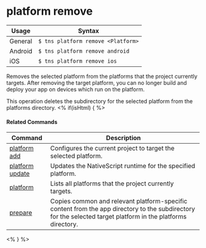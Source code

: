 platform remove
==========

Usage | Syntax
------|-------
General | `$ tns platform remove <Platform>`
Android | `$ tns platform remove android`
iOS | `$ tns platform remove ios`

Removes the selected platform from the platforms that the project currently targets. After removing the target platform, you can no longer build and deploy your app on devices which run on the platform.

This operation deletes the subdirectory for the selected platform from the platforms directory.
<% if(isHtml) { %> 

#### Related Commands

Command | Description
----------|----------
[platform add](platform-add.html) | Configures the current project to target the selected platform.
[platform update](platform-update.html) | Updates the NativeScript runtime for the specified platform.
[platform](platform.html) | Lists all platforms that the project currently targets.
[prepare](prepare.html) | Copies common and relevant platform-specific content from the app directory to the subdirectory for the selected target platform in the platforms directory.
<% } %>